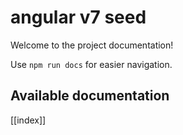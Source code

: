 # angular v7 seed

Welcome to the project documentation!

Use `npm run docs` for easier navigation.

## Available documentation

[[index]]
